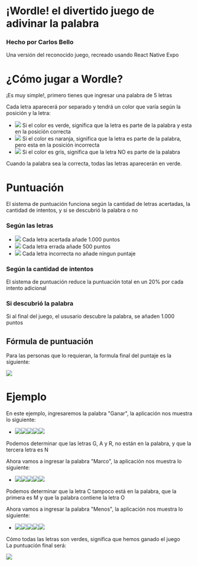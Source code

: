 <h1>¡Wordle! el divertido juego de adivinar la palabra</h1>
<h3>Hecho por Carlos Bello</h3>
<p>Una versión del reconocido juego, recreado usando React Native Expo</p>
<h1>¿Cómo jugar a Wordle?</h1>
<p>¡Es muy simple!, primero tienes que ingresar una palabra de 5 letras</p>
<p>Cada letra aparecerá por separado y tendrá un color que varía según la posición y la letra:</p>
<ul>
  <li><Image src="https://placehold.it/15/0ca635/ffffff?text="></Image> Si el color es verde, significa que la letra es parte de la palabra y esta en la posición correcta</li>
  <li><Image src="https://placehold.it/15/bf8f26/ffffff?text="></Image> Si el color es naranja, significa que la letra es parte de la palabra, pero esta en la posición incorrecta</li>
  <li><Image src="https://placehold.it/15/666666/ffffff?text="></Image> Si el color es gris, significa que la letra NO es parte de la palabra</li>
</ul>
<p>Cuando la palabra sea la correcta, todas las letras aparecerán en verde.</p>
<h1>Puntuación</h1>
<p>El sistema de puntuación funciona según la cantidad de letras acertadas, la cantidad de intentos, y si se descubrió la palabra o no</p>
<h3>Según las letras</h3>
<ul>
  <li><Image src="https://placehold.it/15/0ca635/ffffff?text="></Image> Cada letra acertada añade 1.000 puntos</li>
  <li><Image src="https://placehold.it/15/bf8f26/ffffff?text="></Image> Cada letra errada añade 500 puntos</li>
  <li><Image src="https://placehold.it/15/666666/ffffff?text="></Image> Cada letra incorrecta no añade ningun puntaje</li>
</ul>
<h3>Según la cantidad de intentos</h3>
<p>El sistema de puntuación reduce la puntuación total en un 20% por cada intento adicional</p>
<h3>Si descubrió la palabra</h3>
<p>Si al final del juego, el ususario descubre la palabra, se añaden 1.000 puntos</p>
<h2>Fórmula de puntuación</h2>
<p>Para las personas que lo requieran, la formula final del puntaje es la siguiente:</p>
<image src="https://latex.codecogs.com/svg.image?%5Ccolor%7BWhite%7D%5B((%7B%5Ccolor%7BGreen%7DAciertos%7D)*1000)&plus;((%7B%5Ccolor%7BOrange%7DErrados%7D)*500)%5D*%5B1-(0.1*(%7B%5Ccolor%7BRed%7DIntentos%7D-1))%5D&plus;1000%5Ctext%7B%5Ctext%7Bpor%20identificar%20la%20palabra%7D"></image>
<h1>Ejemplo</h1>
En este ejemplo, ingresaremos la palabra "Ganar", la aplicación nos muestra lo siguiente:
<ul>
  <li><Image src="https://placehold.it/30/666666/ffffff?text=G"></Image><Image src="https://placehold.it/30/666666/ffffff?text=A"><Image src="https://placehold.it/30/0ca635/ffffff?text=N"></Image><Image src="https://placehold.it/30/666666/ffffff?text=A"><Image src="https://placehold.it/30/666666/ffffff?text=R"></li>
</ul>
<p>Podemos determinar que las letras G, A y R, no están en la palabra, y que la tercera letra es N</p>
<p>Ahora vamos a ingresar la palabra "Marco", la aplicación nos muestra lo siguiente:</p>
<ul>
  <li><Image src="https://placehold.it/30/0ca635/ffffff?text=M"></Image><Image src="https://placehold.it/30/666666/ffffff?text=A"><Image src="https://placehold.it/30/666666/ffffff?text=R"><Image src="https://placehold.it/30/666666/ffffff?text=C"><Image src="https://placehold.it/30/bf8f26/ffffff?text=O"></li>
</ul>
<p>Podemos determinar que la letra C tampoco está en la palabra, que la primera es M y que la palabra contiene la letra O</p>
<p>Ahora vamos a ingresar la palabra "Menos", la aplicación nos muestra lo siguiente:</p>
<ul>
  <li><Image src="https://placehold.it/30/0ca635/ffffff?text=M"><Image src="https://placehold.it/30/0ca635/ffffff?text=E"><Image src="https://placehold.it/30/0ca635/ffffff?text=N"><Image src="https://placehold.it/30/0ca635/ffffff?text=O"><Image src="https://placehold.it/30/0ca635/ffffff?text=S"></li>
</ul>
<p>Cómo todas las letras son verdes, significa que hemos ganado el juego<br>La puntuación final será:</p>
<image src="https://latex.codecogs.com/svg.image?%5Ccolor%7BWhite%7D%5B((%7B%5Ccolor%7BGreen%7D7%7D)*1000)&plus;((%7B%5Ccolor%7BOrange%7D1%7D)*500)%5D*%5B1-(0.1*%7B%5Ccolor%7BRed%7D2%7D))%5D&plus;1000=%5Ctextbf%7B7000%7D"></image>
